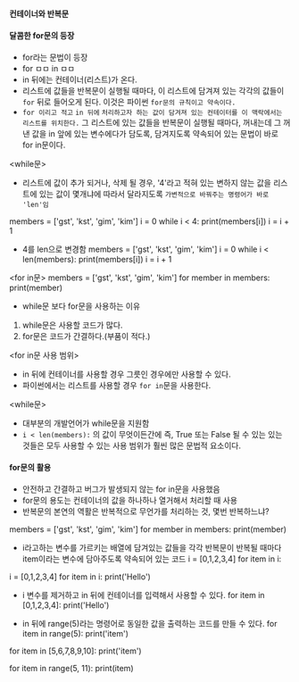 #### 컨테이너와 반복문

#### 달콤한 for문의 등장

- for라는 문법이 등장
- for ㅁㅁ in ㅁㅁ
- in 뒤에는 컨테이너(리스트)가 온다.
- 리스트에 값들을 반복문이 실행될 때마다, 이 리스트에 담겨져 있는 각각의 값들이 `for` 뒤로 들어오게 된다. 이것은 파이썬 `for문의 규칙이고 약속이다.`
- `for 이리고 적고` `in 뒤에` `처리하고자 하는 값이 담겨져 있는 컨테이터를 이 맥락에서는 리스트를 위치한다.` 그 리스트에 있는 값들을 반복문이 실행될 때마다, 꺼내는데 그 꺼낸 값을 in 앞에 있는 변수에다가 담도록, 담겨지도록 약속되어 있는 문법이 바로 for in문이다.

<while문>
- 리스트에 값이 추가 되거나, 삭제 될 경우, '4'라고 적혀 있는 변하지 않는 값을 리스트에 있는 값이 몇개냐에 따라서 달라지도록 `가변적으로 바꿔주는 명령어가 바로 'len'임`

members = ['gst', 'kst', 'gim', 'kim']
i = 0
while i < 4:
    print(members[i])
    i = i + 1

- 4를 len으로 변경함
members = ['gst', 'kst', 'gim', 'kim']
i = 0
while i < len(members):
    print(members[i])
    i = i + 1

<for in문>
members = ['gst', 'kst', 'gim', 'kim']
for member in members:
    print(member)

- while문 보다 for문을 사용하는 이유
1. while문은 사용할 코드가 많다.
2. for문은 코드가 간결하다.(부품이 적다.)

<for in문 사용 범위>
- in 뒤에 컨테이너를 사용할 경우 그릇인 경우에만 사용할 수 있다.
- 파이썬에서는 리스트를 사용할 경우 `for in`문을 사용한다.

<while문>
- 대부분의 개발언어가 while문을 지원함
- `i < len(members):` 의 값이 무엇이든간에 즉, True 또는 False 될 수 있는 있는 것들은 모두 사용할 수 있는 사용 범위가 훨씬 많은 문법적 요소이다.


#### for문의 활용

- 안전하고 간결하고 버그가 발생되지 않는 for in문을 사용했음
- for문의 용도는 컨테이너의 값을 하나하나 열거해서 처리할 때 사용
- 반복문의 본연의 역활은 반복적으로 무언가를 처리하는 것, 몇번 반복하느냐?

members = ['gst', 'kst', 'gim', 'kim']
for member in members:
    print(member)

- i라고하는 변수를 가르키는 배열에 담겨있는 값들을 각각 반복문이 반복될 때마다 item이라는 변수에 담아주도록 약속되어 있는 코드
i = [0,1,2,3,4]
for item in i:

i = [0,1,2,3,4]
for item in i:
    print('Hello')

- i 변수를 제거하고 in 뒤에 컨테이너를 입력해서 사용할 수 있다.
 for item in [0,1,2,3,4]:
    print('Hello')

- in 뒤에 range(5)라는 명령어로 동일한 값을 출력하는 코드를 만들 수 있다.
 for item in range(5):
    print('item')

for item in [5,6,7,8,9,10]:
    print('item')

for item in range(5, 11):
    print(item)
